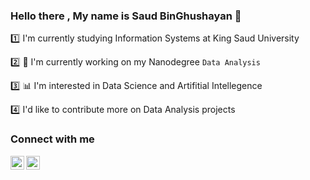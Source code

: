 ### Hello there , My name is Saud BinGhushayan :wave: 

:one: I'm currently studying Information Systems at King Saud University 

:two: :scroll: I'm currently working on my Nanodegree `Data Analysis`

:three: :bar_chart: I'm interested in Data Science and Artifitial Intellegence 

:four: I'd like to contribute more on Data Analysis projects


### Connect with me 
[<img align = "left" width = "22px" src = https://image.flaticon.com/icons/png/512/889/889147.png>](https://twitter.com/SaudBTurki)
[<img align = "left" width = "22px" src = https://image.flaticon.com/icons/png/512/2111/2111499.png>](https://sa.linkedin.com/in/saud-binghushayan-4a6a5920b)
